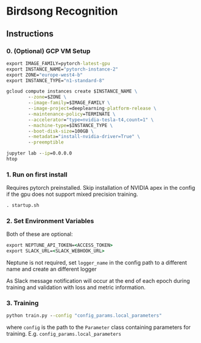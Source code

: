 # Birdsong Recognition

## Instructions

### 0. (Optional) GCP VM Setup

```cmd
export IMAGE_FAMILY=pytorch-latest-gpu
export INSTANCE_NAME="pytorch-instance-2"
export ZONE="europe-west4-b"
export INSTANCE_TYPE="n1-standard-8"

gcloud compute instances create $INSTANCE_NAME \
        --zone=$ZONE \
        --image-family=$IMAGE_FAMILY \
        --image-project=deeplearning-platform-release \
        --maintenance-policy=TERMINATE \
        --accelerator="type=nvidia-tesla-t4,count=1" \
        --machine-type=$INSTANCE_TYPE \
        --boot-disk-size=100GB \
        --metadata="install-nvidia-driver=True" \
        --preemptible
```

```cmd
jupyter lab --ip=0.0.0.0
htop
```

### 1. Run on first install

Requires pytorch preinstalled. Skip installation of NVIDIA apex in the config if the gpu does not support mixed precision training.

```cmd
. startup.sh
```

### 2. Set Environment Variables

Both of these are optional:

```cmd
export NEPTUNE_API_TOKEN=<ACCESS_TOKEN>
export SLACK_URL=<SLACK_WEBHOOK_URL>
```

Neptune is not required, set `logger_name` in the config path to a different name and create an different logger

As Slack message notification will occur at the end of each epoch during training and validation with loss and metric information.

### 3. Training

```cmd
python train.py --config "config_params.local_parameters"
```

where `config` is the path to the `Parameter` class containing parameters for training. E.g. `config_params.local_parameters`
